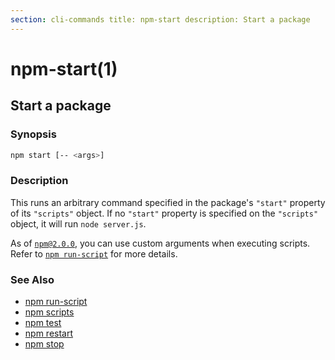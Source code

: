 ```yaml
---
section: cli-commands title: npm-start description: Start a package
---
```


# npm-start(1)

## Start a package

### Synopsis

```bash
npm start [-- <args>]
```

### Description

This runs an arbitrary command specified in the package's `"start"` property of its `"scripts"` object. If no `"start"`
property is specified on the
`"scripts"` object, it will run `node server.js`.

As of [`npm@2.0.0`](https://blog.npmjs.org/post/98131109725/npm-2-0-0), you can use custom arguments when executing
scripts. Refer to [`npm run-script`](/cli-commands/npm-run-script) for more details.

### See Also

* [npm run-script](/cli-commands/npm-run-script)
* [npm scripts](/using-npm/scripts)
* [npm test](/cli-commands/npm-test)
* [npm restart](/cli-commands/npm-restart)
* [npm stop](/cli-commands/npm-stop)
